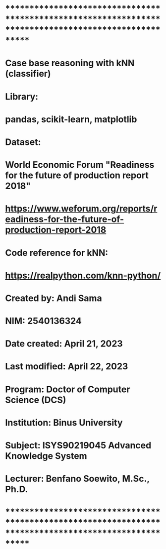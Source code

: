 # *****************************************************************************************************
#
# Case base reasoning with kNN (classifier)
#
# Library: 
#   pandas, scikit-learn, matplotlib
# Dataset:
#   World Economic Forum "Readiness for the future of production report 2018"  
#   https://www.weforum.org/reports/readiness-for-the-future-of-production-report-2018
# Code reference for kNN:
#   https://realpython.com/knn-python/
#
# Created by: Andi Sama
# NIM: 2540136324
# Date created: April 21, 2023
# Last modified: April 22, 2023
# Program: Doctor of Computer Science (DCS)
# Institution: Binus University
# Subject: ISYS90219045 Advanced Knowledge System
# Lecturer: Benfano Soewito, M.Sc., Ph.D.
#
# *****************************************************************************************************
